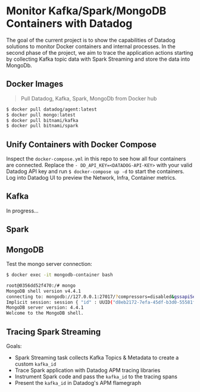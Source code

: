 # Monitor Kafka/Spark/MongoDB Containers with Datadog

The goal of the current project is to show the capabilities of Datadog solutions to monitor Docker containers and internal processes. In the second phase of the project, we aim to trace the application actions starting by collecting Kafka topic data with Spark Streaming and store the data into MongoDb. 

## Docker Images

> Pull Datadog, Kafka, Spark, MongoDb from Docker hub

```bash
$ docker pull datadog/agent:latest
$ docker pull mongo:latest
$ docker pull bitnami/kafka
$ docker pull bitnami/spark
```

## Unify Containers with Docker Compose

Inspect the `docker-compose.yml` in this repo to see how all four containers are connected. Replace the `- DD_API_KEY=<DATADOG-API-KEY>` with your valid Datadog API key and run `$ docker-compose up -d` to start the containers. Log into Datadog UI to preview the Network, Infra, Container metrics.

## Kafka

In progress...

## Spark



## MongoDB

Test the mongo server connection:

```bash
$ docker exec -it mongodb-container bash

root@0356dd52f470:/# mongo
MongoDB shell version v4.4.1
connecting to: mongodb://127.0.0.1:27017/?compressors=disabled&gssapiServiceName=mongodb
Implicit session: session { "id" : UUID("d8eb2172-7efa-45df-b3d0-55581fe5c843") }
MongoDB server version: 4.4.1
Welcome to the MongoDB shell.
```


## Tracing Spark Streaming

Goals:

* Spark Streaming task collects Kafka Topics & Metadata to create a custom `kafka_id`
* Trace Spark application with Datadog APM tracing libraries
* Instrument Spark code and pass the `kafka_id` to the tracing spans
* Present the `kafka_id` in Datadog's APM flamegraph